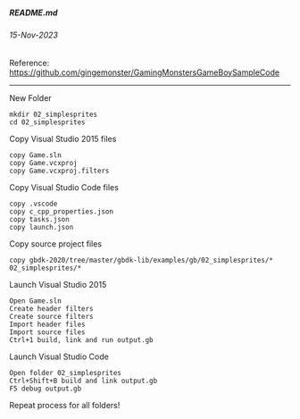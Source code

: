 ##### README.md
###### 15-Nov-2023
Reference: https://github.com/gingemonster/GamingMonstersGameBoySampleCode
<hr />

New Folder
```
mkdir 02_simplesprites
cd 02_simplesprites
```
Copy Visual Studio 2015 files
```
copy Game.sln
copy Game.vcxproj
copy Game.vcxproj.filters
```
Copy Visual Studio Code files
```
copy .vscode
copy c_cpp_properties.json
copy tasks.json
copy launch.json
```
Copy source project files
```
copy gbdk-2020/tree/master/gbdk-lib/examples/gb/02_simplesprites/* 02_simplesprites/*
```
Launch Visual Studio 2015
```
Open Game.sln
Create header filters
Create source filters
Import header files
Import source files
Ctrl+1 build, link and run output.gb
```
Launch Visual Studio Code
```
Open folder 02_simplesprites
Ctrl+Shift+B build and link output.gb
F5 debug output.gb
```
Repeat process for all folders!
```